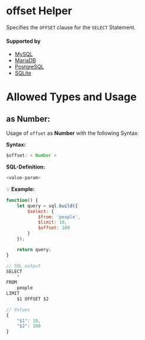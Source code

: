 # offset Helper
Specifies the `OFFSET` clause for the `SELECT` Statement.

#### Supported by
- [MySQL](https://dev.mysql.com/doc/refman/5.7/en/select.html)
- [MariaDB](https://mariadb.com/kb/en/library/limit/)
- [PostgreSQL](https://www.postgresql.org/docs/9.5/static/sql-select.html#SQL-LIMIT)
- [SQLite](https://sqlite.org/lang_select.html#limitoffset)

# Allowed Types and Usage

## as Number:

Usage of `offset` as **Number** with the following Syntax:

**Syntax:**

```javascript
$offset: < Number >
```

**SQL-Definition:**
```javascript
<value-param>
```

:bulb: **Example:**
```javascript
function() {
    let query = sql.build({
        $select: {
            $from: 'people',
            $limit: 10,
            $offset: 100
        }
    });

    return query;
}

// SQL output
SELECT
    *
FROM
    people
LIMIT
    $1 OFFSET $2

// Values
{
    "$1": 10,
    "$2": 100
}
```


